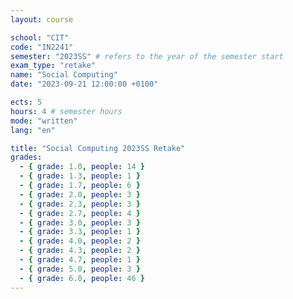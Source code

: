 ```yaml
---
layout: course

school: "CIT"
code: "IN2241"
semester: "2023SS" # refers to the year of the semester start
exam_type: "retake"
name: "Social Computing"
date: "2023-09-21 12:00:00 +0100"

ects: 5
hours: 4 # semester hours
mode: "written"
lang: "en"

title: "Social Computing 2023SS Retake"
grades:
  - { grade: 1.0, people: 14 }
  - { grade: 1.3, people: 1 }
  - { grade: 1.7, people: 6 }
  - { grade: 2.0, people: 3 }
  - { grade: 2.3, people: 3 }
  - { grade: 2.7, people: 4 }
  - { grade: 3.0, people: 3 }
  - { grade: 3.3, people: 1 }
  - { grade: 4.0, people: 2 }
  - { grade: 4.3, people: 2 }
  - { grade: 4.7, people: 1 }
  - { grade: 5.0, people: 3 }
  - { grade: 6.0, people: 46 }
---
```

